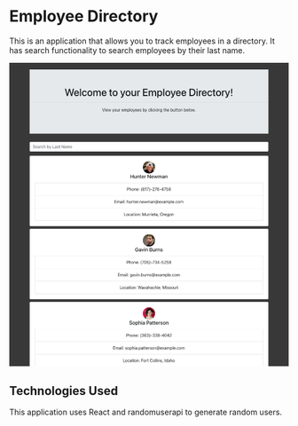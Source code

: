 # Employee Directory

This is an application that allows you to track employees in a directory. It has search functionality to search employees by their last name.

![photo-of-employee-directory](https://github.com/evanmackay/Employee-Directory-App/blob/main/employee-directory/Screen%20Shot%202020-12-03%20at%207.12.32%20PM.png?raw=true)

## Technologies Used

This application uses React and randomuserapi to generate random users.
